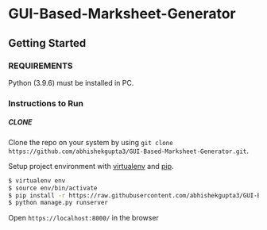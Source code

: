 # GUI-Based-Marksheet-Generator

## Getting Started

### REQUIREMENTS
Python (3.9.6) must be installed in PC.

### Instructions to Run

##### CLONE
Clone the repo on your system by using `git clone https://github.com/abhishekgupta3/GUI-Based-Marksheet-Generator.git`.

Setup project environment with [virtualenv](https://virtualenv.pypa.io) and [pip](https://pip.pypa.io).

```bash
$ virtualenv env
$ source env/bin/activate
$ pip install -r https://raw.githubusercontent.com/abhishekgupta3/GUI-Based-Marksheet-Generator/master/requirements.txt
$ python manage.py runserver
```

Open `https://localhost:8000/` in the browser